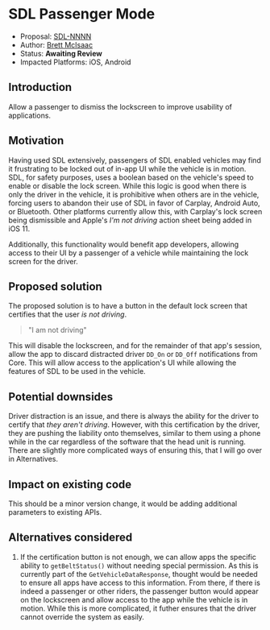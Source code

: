 # SDL Passenger Mode

* Proposal: [SDL-NNNN](NNNN-mobile-api-versioning-revision.md)
* Author: [Brett McIsaac](https://github.com/brettywhite)
* Status: **Awaiting Review**
* Impacted Platforms: iOS, Android

## Introduction

Allow a passenger to dismiss the lockscreen to improve usability of applications.

## Motivation

Having used SDL extensively, passengers of SDL enabled vehicles may find it frustrating to be locked out of in-app UI while the vehicle is in motion. SDL, for safety purposes, uses a boolean based on the vehicle's speed to enable or disable the lock screen. While this logic is good when there is only the driver in the vehicle, it is prohibitive when others are in the vehicle, forcing users to abandon their use of SDL in favor of Carplay, Android Auto, or Bluetooth. Other platforms currently allow this, with Carplay's lock screen being dismissible and Apple's *I'm not driving* action sheet being added in iOS 11.

Additionally, this functionality would benefit app developers, allowing access to their UI by a passenger of a vehicle while maintaining the lock screen for the driver. 

## Proposed solution

The proposed solution is to have a button in the default lock screen that certifies that the user *is not driving*.

> "I am not driving"

This will disable the lockscreen, and for the remainder of that app's session, allow the app to discard distracted driver `DD_On` or `DD_Off` notifications from Core. This will allow access to the application's UI while allowing the features of SDL to be used in the vehicle.

## Potential downsides

Driver distraction is an issue, and there is always the ability for the driver to certify that *they aren't driving*. However, with this certification by the driver, they are pushing the liability onto themselves, similar to them using a phone while in the car regardless of the software that the head unit is running. There are slightly more complicated ways of ensuring this, that I will go over in Alternatives. 

## Impact on existing code

This should be a minor version change, it would be adding additional parameters to existing APIs.

## Alternatives considered

1. If the certification button is not enough, we can allow apps the specific ability to `getBeltStatus()` without needing special permission. As this is currently part of the `GetVehicleDataResponse`, thought would be needed to ensure all apps have access to this information. From there, if there is indeed a passenger or other riders, the passenger button would appear on the lockscreen and allow access to the app while the vehicle is in motion. While this is more complicated, it futher ensures that the driver cannot override the system as easily. 

